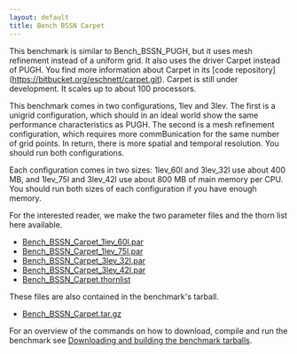 ```yaml
---
layout: default
title: Bench BSSN Carpet
---
```

This benchmark is similar to Bench\_BSSN\_PUGH, but it uses mesh
refinement instead of a uniform grid. It also uses the driver Carpet
instead of PUGH. You find more information about Carpet in its [code
repository] (https://bitbucket.org/eschnett/carpet.git). Carpet is still under
development. It scales up to about 100 processors.

This benchmark comes in two configurations, 1lev and 3lev. The first is
a unigrid configuration, which should in an ideal world show the same
performance characteristics as PUGH. The second is a mesh refinement
configuration, which requires more commBunication for the same number of
grid points. In return, there is more spatial and temporal resolution.
You should run both configurations.

Each configuration comes in two sizes: 1lev\_60l and 3lev\_32l use about
400 MB, and 1lev\_75l and 3lev\_42l use about 800 MB of main memory per
CPU. You should run both sizes of each configuration if you have enough
memory.

For the interested reader, we make the two parameter files and the thorn
list here available.

-   [Bench\_BSSN\_Carpet\_1lev\_60l.par](Bench_BSSN_Carpet_1lev_60l.par)
-   [Bench\_BSSN\_Carpet\_1lev\_75l.par](Bench_BSSN_Carpet_1lev_75l.par)
-   [Bench\_BSSN\_Carpet\_3lev\_32l.par](Bench_BSSN_Carpet_3lev_32l.par)
-   [Bench\_BSSN\_Carpet\_3lev\_42l.par](Bench_BSSN_Carpet_3lev_42l.par)
-   [Bench\_BSSN\_Carpet.thornlist](Bench_BSSN_Carpet.thornlist)

These files are also contained in the benchmark's tarball.

-   [Bench\_BSSN\_Carpet.tar.gz](Bench_BSSN_Carpet.tar.gz)

For an overview of the commands on how to download, compile and run the
benchmark see [Downloading and building the benchmark
tarballs](/community/benchmarks/tutorial).

  
  

